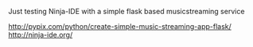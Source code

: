 Just testing Ninja-IDE with a simple flask based musicstreaming service


http://pypix.com/python/create-simple-music-streaming-app-flask/
http://ninja-ide.org/
